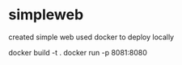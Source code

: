 # simpleweb
created simple web used docker to deploy locally

docker build -t <name> .
docker run -p 8081:8080 <name>

